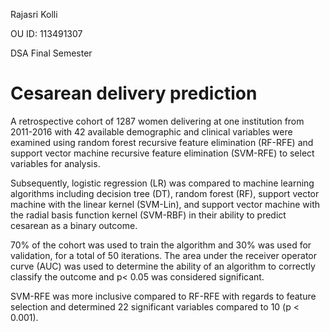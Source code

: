 Rajasri Kolli

OU ID: 113491307

DSA Final Semester






# Cesarean delivery prediction
A retrospective cohort of 1287 women delivering at one institution from 2011-2016 with 42 available demographic and clinical variables were examined using random forest recursive feature elimination (RF-RFE) and support vector machine recursive feature elimination (SVM-RFE) to select variables for analysis. 

Subsequently, logistic regression (LR) was compared to machine learning algorithms including decision tree (DT), random forest (RF), support vector machine with the linear kernel (SVM-Lin), and support vector machine with the radial basis function kernel (SVM-RBF) in their ability to predict cesarean as a binary outcome. 

70% of the cohort was used to train the algorithm and 30% was used for validation, for a total of 50 iterations. The area under the receiver operator curve (AUC) was used to determine the ability of an algorithm to correctly classify the outcome and p< 0.05 was considered significant.

SVM-RFE was more inclusive compared to RF-RFE with regards to feature selection and determined 22 significant variables compared to 10 (p < 0.001). 


